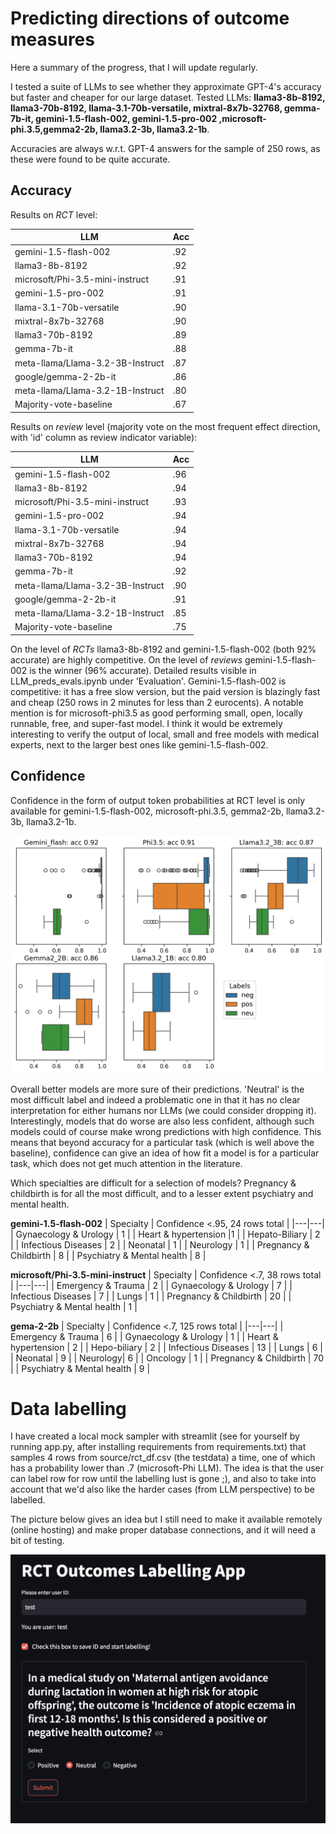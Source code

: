 # Predicting directions of outcome measures
Here a summary of the progress, that I will update regularly. 

I tested a suite of LLMs to see whether they approximate GPT-4's accuracy but faster and cheaper for our large dataset. Tested LLMs: **llama3-8b-8192, llama3-70b-8192, llama-3.1-70b-versatile, mixtral-8x7b-32768, gemma-7b-it, gemini-1.5-flash-002, gemini-1.5-pro-002 ,microsoft-phi.3.5,gemma2-2b, llama3.2-3b, llama3.2-1b**. 

Accuracies are always w.r.t. GPT-4 answers for the sample of 250 rows, as these were found to be quite accurate.

## Accuracy
Results on *RCT* level:

| LLM  | Acc  |
|---|---|
|gemini-1.5-flash-002|.92|
|llama3-8b-8192|.92|
microsoft/Phi-3.5-mini-instruct|.91|
|gemini-1.5-pro-002|.91|
|llama-3.1-70b-versatile|.90|
|mixtral-8x7b-32768|.90|
|llama3-70b-8192|.89|
|gemma-7b-it|.88|
|meta-llama/Llama-3.2-3B-Instruct|.87
|google/gemma-2-2b-it|.86|
|meta-llama/Llama-3.2-1B-Instruct|.80|
|Majority-vote-baseline|.67|

Results on *review* level (majority vote on the most frequent effect direction, with 'id' column as review indicator variable):

| LLM  | Acc  |
|---|---|
|gemini-1.5-flash-002|.96|
|llama3-8b-8192|.94|
microsoft/Phi-3.5-mini-instruct|.93|
|gemini-1.5-pro-002|.94|
|llama-3.1-70b-versatile|.94|
|mixtral-8x7b-32768|.94|
|llama3-70b-8192|.94|
|gemma-7b-it|.92|
|meta-llama/Llama-3.2-3B-Instruct|.90
|google/gemma-2-2b-it|.91|
|meta-llama/Llama-3.2-1B-Instruct|.85|
|Majority-vote-baseline|.75|

On the level of *RCTs* llama3-8b-8192 and gemini-1.5-flash-002 (both 92% accurate) are highly competitive. On the level of *reviews* gemini-1.5-flash-002 is the winner (96% accurate). Detailed results visible in LLM_preds_evals.ipynb under 'Evaluation'. Gemini-1.5-flash-002 is competitive: it has a free slow version, but the paid version is blazingly fast and cheap (250 rows in 2 minutes for less than 2 eurocents). A notable mention is for microsoft-phi3.5 as good performing small, open, locally runnable, free, and super-fast model. I think it would be extremely interesting to verify the output of local, small and free models with medical experts, next to the larger best ones like gemini-1.5-flash-002.  

## Confidence
Confidence in the form of output token probabilities at RCT level is only available for gemini-1.5-flash-002, microsoft-phi.3.5, gemma2-2b, llama3.2-3b, llama3.2-1b.

![alt text](gemini_flash_probs_dist.png)

Overall better models are more sure of their predictions. 'Neutral' is the most difficult label and indeed a problematic one in that it has no clear interpretation for either humans nor LLMs (we could consider dropping it). Interestingly, models that do worse are also less confident, although such models could of course make wrong predictions with high confidence. This means that beyond accuracy for a particular task (which is well above the baseline), confidence can give an idea of how fit a model is for a particular task, which does not get much attention in the literature.        

Which specialties are difficult for a selection of models? Pregnancy & childbirth is for all the most difficult, and to a lesser extent psychiatry and mental health. 

**gemini-1.5-flash-002**
| Specialty  | Confidence <.95, 24 rows total  |
|---|---|
| Gynaecology & Urology  | 1  |
| Heart & hypertension    |1   |
| Hepato-Biliary  | 2  |
| Infectious Diseases  | 2  |
| Neonatal  | 1  |
| Neurology  | 1  |
| Pregnancy & Childbirth  | 8  |
| Psychiatry & Mental health  | 8  |

**microsoft/Phi-3.5-mini-instruct**
| Specialty  | Confidence <.7, 38 rows total  |
|---|---|
| Emergency & Trauma  | 2  |
| Gynaecology & Urology    | 7  |
| Infectious Diseases  | 7  |
| Lungs  | 1  |
| Pregnancy & Childbirth  | 20  |
| Psychiatry & Mental health  | 1  |

**gema-2-2b**
| Specialty  | Confidence <.7, 125 rows total  |
|---|---|
| Emergency & Trauma  | 6  |
| Gynaecology & Urology    | 1  |
| Heart & hypertension | 2 |
| Hepo-biliary | 2 |
| Infectious Diseases  | 13  |
| Lungs  | 6  |
| Neonatal | 9 |
| Neurology| 6 |
| Oncology | 1 | 
| Pregnancy & Childbirth  | 70  |
| Psychiatry & Mental health  | 9  |


# Data labelling
I have created a local mock sampler with streamlit (see for yourself by running app.py, after installing requirements from requirements.txt) that samples 4 rows from source/rct_df.csv (the testdata) a time, one of which has a probability lower than .7 (microsoft-Phi LLM). The idea is that the user can label row for row until the labelling lust is gone ;), and also to take into account that we'd also like the harder cases (from LLM perspective) to be labelled.

The picture below gives an idea but I still need to make it available remotely (online hosting) and make proper database connections, and it will need a bit of testing.

![alt text](mock_sambeler.png)

